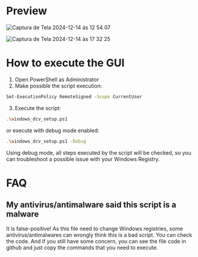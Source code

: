 # Preview
![Captura de Tela 2024-12-14 às 12 54 07](https://github.com/user-attachments/assets/9f503062-ecef-4704-bcf3-cc521383eb65)

![Captura de Tela 2024-12-14 às 17 32 25](https://github.com/user-attachments/assets/f73ce7fc-88c7-436a-96c1-d23c73cbbb16)


# How to execute the GUI

1. Open PowerShell as Administrator
2. Make possible the script execution:
```bash
Set-ExecutionPolicy RemoteSigned -Scope CurrentUser
```
3. Execute the script:
```bash
.\windows_dcv_setup.ps1
```
or execute with debug mode enabled:
```bash
.\windows_dcv_setup.ps1 -Debug
```

Using debug mode, all steps executed by the script will be checked, so you can troubleshoot a possible issue with your Windows Registry.

# FAQ

## My antivirus/antimalware said this script is a malware

It is false-positive! As this file need to change Windows registries, some antivirus/antimalwares can wrongly think this is a bad script. You can check the code. And if you still have some concern, you can see the file code in github and just copy the commands that you need to execute.
